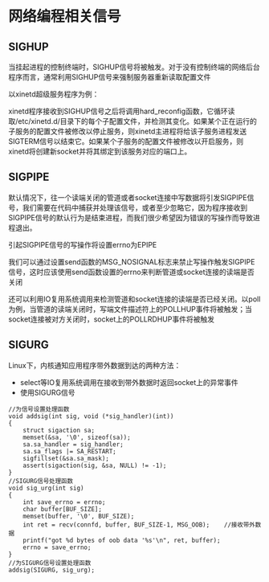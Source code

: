 # 网络编程相关信号

## SIGHUP

当挂起进程的控制终端时，SIGHUP信号将被触发。对于没有控制终端的网络后台程序而言，通常利用SIGHUP信号来强制服务器重新读取配置文件

以xinetd超级服务程序为例：

xinetd程序接收到SIGHUP信号之后将调用hard_reconfig函数，它循环读取/etc/xinetd.d/目录下的每个子配置文件，并检测其变化。如果某个正在运行的子服务的配置文件被修改以停止服务，则xinetd主进程将给该子服务进程发送SIGTERM信号以结束它。如果某个子服务的配置文件被修改以开启服务，则xinetd将创建新socket并将其绑定到该服务对应的端口上。

## SIGPIPE

默认情况下，往一个读端关闭的管道或者socket连接中写数据将引发SIGPIPE信号，我们需要在代码中捕获并处理该信号，或者至少忽略它，因为程序接收到SIGPIPE信号的默认行为是结束进程，而我们很少希望因为错误的写操作而导致进程退出。

引起SIGPIPE信号的写操作将设置errno为EPIPE

我们可以通过设置send函数的MSG_NOSIGNAL标志来禁止写操作触发SIGPIPE信号，这时应该使用send函数设置的errno来判断管道或socket连接的读端是否关闭

还可以利用IO复用系统调用来检测管道和socket连接的读端是否已经关闭。以poll为例，当管道的读端关闭时，写端文件描述符上的POLLHUP事件将被触发；当socket连接被对方关闭时，socket上的POLLRDHUP事件将被触发

## SIGURG

Linux下，内核通知应用程序带外数据到达的两种方法：

- select等IO复用系统调用在接收到带外数据时返回socket上的异常事件
- 使用SIGURG信号

```
//为信号设置处理函数
void addsig(int sig, void (*sig_handler)(int))
{
    struct sigaction sa;
    memset(&sa, '\0', sizeof(sa));
    sa.sa_handler = sig_handler;
    sa.sa_flags |= SA_RESTART;
    sigfillset(&sa.sa_mask);
    assert(sigaction(sig, &sa, NULL) != -1);
}
//SIGURG信号处理函数
void sig_urg(int sig)
{
    int save_errno = errno;
    char buffer[BUF_SIZE];
    memset(buffer, '\0', BUF_SIZE);
    int ret = recv(connfd, buffer, BUF_SIZE-1, MSG_OOB);    //接收带外数据
    printf("got %d bytes of oob data '%s'\n", ret, buffer);
    errno = save_errno;
}
//为SIGURG信号设置处理函数
addsig(SIGURG, sig_urg);
```
